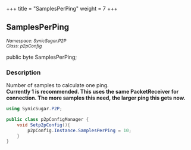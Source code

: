 +++
title = "SamplesPerPing"
weight = 7
+++
## SamplesPerPing
<small>*Namespace: SynicSugar.P2P* <br>
*Class: p2pConfig* </small>

public byte SamplesPerPing;


### Description
Number of samples to calculate one ping.<br>
**Currently 1 is recommended. This uses the same PacketReceiver for connection. The more samples this need, the larger ping this gets now.**<br>


```cs
using SynicSugar.P2P;

public class p2pConfigManager {
    void Setp2pConfig(){
        p2pConfig.Instance.SamplesPerPing = 10;
    }
}
```